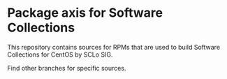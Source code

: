 # Package axis for Software Collections

This repository contains sources for RPMs that are used
to build Software Collections for CentOS by SCLo SIG.

Find other branches for specific sources.
